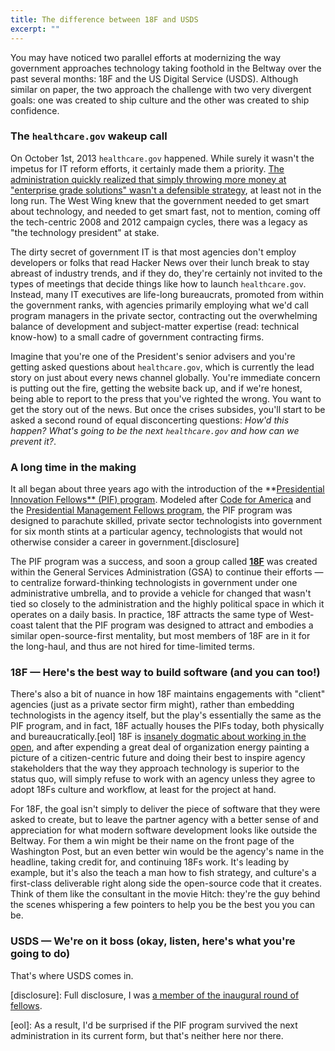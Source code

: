 ```yaml
---
title: The difference between 18F and USDS
excerpt: ""
---
```


You may have noticed two parallel efforts at modernizing the way government approaches technology taking foothold in the Beltway over the past several months: 18F and the US Digital Service (USDS). Although similar on paper, the two approach the challenge with two very divergent goals: one was created to ship culture and the other was created to ship confidence.

### The `healthcare.gov` wakeup call

On October 1st, 2013 `healthcare.gov` happened. While surely it wasn't the impetus for IT reform efforts, it certainly made them a priority. [The administration quickly realized that simply throwing more money at "enterprise grade solutions" wasn't a defensible strategy](http://ben.balter.com/2014/12/18/geeks-and-suits/#the-age-of-the-geek), at least not in the long run. The West Wing knew that the government needed to get smart about technology, and needed to get smart fast, not to mention, coming off the tech-centric 2008 and 2012 campaign cycles, there was a legacy as "the technology president" at stake.

The dirty secret of government IT is that most agencies don't employ developers or folks that read Hacker News over their lunch break to stay abreast of industry trends, and if they do, they're certainly not invited to the types of meetings that decide things like how to launch `healthcare.gov`. Instead, many IT executives are life-long bureaucrats, promoted from within the government ranks, with agencies primarily employing what we'd call program managers in the private sector, contracting out the overwhelming balance of development and subject-matter expertise (read: technical know-how) to a small cadre of government contracting firms.

Imagine that you're one of the President's senior advisers and you're getting asked questions about `healthcare.gov`, which is currently the lead story on just about every news channel globally. You're immediate concern is putting out the fire, getting the website back up, and if we're honest, being able to report to the press that you've righted the wrong. You want to get the story out of the news. But once the crises subsides, you'll start to be asked a second round of equal disconcerting questions: *How'd this happen? What's going to be the next `healthcare.gov` and how can we prevent it?*.

### A long time in the making

It all began about three years ago with the introduction of the **[Presidential Innovation Fellows** (PIF) program](presidentialinnovation.org). Modeled after [Code for America](http://codeforamerica.org) and the [Presidential Management Fellows program](http://pmf.gov), the PIF program was designed to parachute skilled, private sector technologists into government for six month stints at a particular agency, technologists that would not otherwise consider a career in government.[disclosure]

The PIF program was a success, and soon a group called **[18F](https://18f.gsa.gov)** was created within the General Services Administration (GSA) to continue their efforts — to centralize forward-thinking technologists in government under one administrative umbrella, and to provide a vehicle for changed that wasn't tied so closely to the administration and the highly political space in which it operates on a daily basis. In practice, 18F attracts the same type of West-coast talent that the PIF program was designed to attract and embodies a similar open-source-first mentality, but most members of 18F are in it for the long-haul, and thus are not hired for time-limited terms.

### 18F — Here's the best way to build software (and you can too!)

There's also a bit of nuance in how 18F maintains engagements with "client" agencies (just as a private sector firm might), rather than embedding technologists in the agency itself, but the play's essentially the same as the PIF program, and in fact, 18F actually houses the PIFs today, both physically and bureaucratically.[eol] 18F is [insanely dogmatic about working in the open](https://github.com/18F/open-source-policy), and after expending a great deal of organization energy painting a picture of a citizen-centric future and doing their best to inspire agency stakeholders that the way they approach technology is superior to the status quo, will simply refuse to work with an agency unless they agree to adopt 18Fs culture and workflow, at least for the project at hand.

For 18F, the goal isn't simply to deliver the piece of software that they were asked to create, but to leave the partner agency with a better sense of and appreciation for what modern software development looks like outside the Beltway. For them a win might be their name on the front page of the Washington Post, but an even better win would be the agency's name in the headline, taking credit for, and continuing 18Fs work. It's leading by example, but it's also the teach a man how to fish strategy, and culture's a first-class deliverable right along side the open-source code that it creates. Think of them like the consultant in the movie Hitch: they're the guy behind the scenes whispering a few pointers to help you be the best you you can be.


### USDS — We're on it boss (okay, listen, here's what you're going to do)

That's where USDS comes in.

[disclosure]: Full disclosure, I was [a member of the inaugural round of fellows](http://ben.balter.com/2013/09/30/ten-things-you-learn-as-a-presidential-innovation-fellow/).

[eol]: As a result, I'd be surprised if the PIF program survived the next administration in its current form, but that's neither here nor there.
